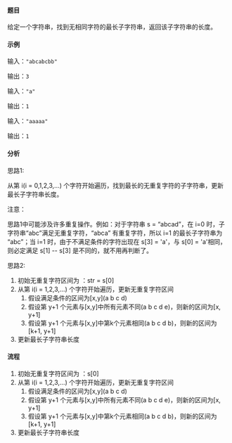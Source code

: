 #### 题目

给定一个字符串，找到无相同字符的最长子字符串，返回该子字符串的长度。

#### 示例

输入：`"abcabcbb"`

输出：`3`


输入：`"a"`

输出：`1`

输入：`"aaaaa"`

输出：`1`

#### 分析

思路1:

从第 i(i = 0,1,2,3,...) 个字符开始遍历，找到最长的无重复字符的子字符串，更新最长子字符串长度。

注意：

思路1中可能涉及许多重复操作。例如：对于字符串 s = “abcad”，在 i=0 时，子字符串“abc”满足无重复字符，“abca” 有重复字符，所以 i=1 的最长子字符串为 “abc”；当 i=1 时，由于不满足条件的字符出现在 s[3] = 'a'，与 s[0] = 'a'相同，则必定满足 s[1] -- s[3] 是不同的，就不用再判断了。

思路2:

1. 初始无重复字符区间为 ：str = s[0]
2. 从第 i(i = 1,2,3,...) 个字符开始遍历，更新无重复字符区间
    1. 假设满足条件的区间为[x,y](a b c d)
    2. 假设第 y+1 个元素与[x,y]中所有元素不同(a b c d e)，则新的区间为[x, y+1]
    3. 假设第 y+1 个元素与[x,y]中第k个元素相同(a b c d b)，则新的区间为[k+1, y+1]
3. 更新最长子字符串长度

#### 流程

1. 初始无重复字符区间为 ：s[0]
2. 从第 i(i = 1,2,3,...) 个字符开始遍历，更新无重复字符区间
    1. 假设满足条件的区间为[x,y](a b c d)
    2. 假设第 y+1 个元素与[x,y]中所有元素不同(a b c d e)，则新的区间为[x, y+1]
    3. 假设第 y+1 个元素与[x,y]中第k个元素相同(a b c d b)，则新的区间为[k+1, y+1]
3. 更新最长子字符串长度

